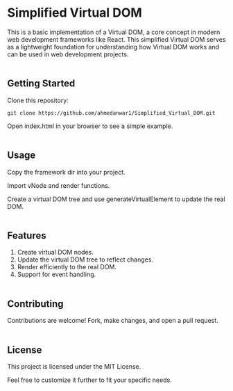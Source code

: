 # Simplified Virtual DOM
This is a basic implementation of a Virtual DOM, a core concept in modern web development frameworks like React. This simplified Virtual DOM serves as a lightweight foundation for understanding how Virtual DOM works and can be used in web development projects.
<br /><br />
## Getting Started
Clone this repository:
```
git clone https://github.com/ahmedanwar1/Simplified_Virtual_DOM.git
```

Open index.html in your browser to see a simple example.
<br /><br />
## Usage

Copy the framework dir into your project.

Import vNode and render functions.

Create a virtual DOM tree and use generateVirtualElement to update the real DOM.
<br /><br />
## Features

1. Create virtual DOM nodes.
2. Update the virtual DOM tree to reflect changes.
3. Render efficiently to the real DOM.
4. Support for event handling.
<br /><br />
## Contributing
Contributions are welcome! Fork, make changes, and open a pull request.
<br /><br />
## License
This project is licensed under the MIT License.

Feel free to customize it further to fit your specific needs.
